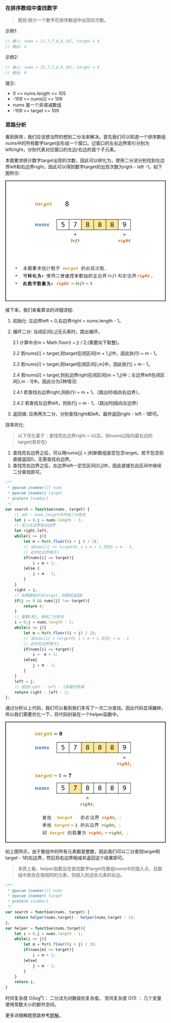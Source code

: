 ### 在排序数组中查找数字

> 题目:统计一个数字在排序数组中出现的次数。

示例1:

```js
// 输入: nums = [5,7,7,8,8,10], target = 8
// 输出: 2
```

示例2:


```js
// 输入: nums = [5,7,7,8,8,10], target = 6
// 输出: 0
```

提示:

* 0 <= nums.length <= 105
* -109 <= nums[i] <= 109
* nums 是一个非递减数组
* -109 <= target <= 109


### 思路分析

看到排序，我们应该想当然的想到二分法来解决。首先我们可以知道一个排序数组nums中的所有数字target会形成一个窗口。记窗口的左右边界索引分别为left/right，分别代表对应窗口的左边/右边的首个子元素。

本题要求统计数字target出现的次数，因此可以转化为，使用二分法分别找到左边界left和右边界right，因此可以得到数字target的出现次数为right - left -1。如下图所示:

![](../images/searchNumber-1.png)

接下来，我们来看算法的详细流程:

1. 初始化: 左边界left = 0,右边界right = nums.length - 1。
2. 循环二分: 当闭区间[i,j]无元素时，跳出循环。

   2.1 计算中点m = Math.floor(i + j) / 2;(需要向下取整)。

   2.2 若nums[i] < target,则target在闭区间[m + 1,j]中，因此执行i = m - 1。

   2.3 若nums[i] > target,则target在闭区间[i,m]中，因此执行j = m - 1。

   2.4 若nums[i] = target,则右边界right在闭区间[m + 1,j]中；左边界left在闭区间[i,m - 1]中。因此分为2种情况:

      2.4.1 若查找右边界right,则执行i = m + 1。（跳出时i指向右边界）。

      2.4.2 若查找左边界left，则执行j = m - 1。（跳出时j指向左边界）
3. 返回值: 应用两次二分，分别查找right和left，最终返回right - left - 1即可。

效率优化:

> 以下优化基于：查找完右边界right = i以后，则nums[j]指向最右边的target(若存在)

1. 查找完右边界之后，可以用nums[j] = j判断数组是否包含target。若不包含则直接返回0，无需查找右边界。
2. 查找完右边界之后，左边界left一定在区间[0,j]中，因此直接在此区间中继续二分查找即可。

```js
/**
 * @param {number[]} nums
 * @param {number} target
 * @return {number}
 */
var search = function(nums, target) {
    // 从0 ~ nums.length中开始二分查找
    let i = 0,j = nums.length - 1;
    // 定义左边界和右边界
    let right,left;
    while(i <= j){
        let m = Math.floor((i + j ) / 2);
        // 当nums[i] <= target时，i = m + 1,否则j = m - 1。
        // 此时右边界等于i
        if(nums[i] <= target){
            i = m + 1;
        }else {
            j = m - 1;
        }
    }
    right = i;
    // 如果数组中无target，则提前返回0
    if(j >= 0 && nums[j] !== target){
        return 0;
    }
    // 重置i和j，继续二分查找
    i = 0;j = nums.length - 1;
    while(i <= j){
        let m = Math.floor((i + j) / 2);
        // 当nums[i] < target时，i = m + 1,否则j = m - 1
        // 此时左边界等于j
        if(nums[i] <= target){
            i =  m + 1;
        }else{
            j = m - 1;
        }
    }
    left = j;
    // 返回right - left - 1即最终答案
    return right - left - 1;
};
```

通过分析以上代码，我们可以看到我们多写了一次二分查找。因此代码显得臃肿，所以我们需要优化一下，将代码封装在一个helper函数中。

![](../images/searchNumber-2.png)

如上图所示，由于数组中的所有元素都是整数，因此我们可以二分查找target和target - 1的右边界，然后将右边界相减并返回这个结果即可。

> 本质上看，helper函数旨在查找数字target在数组nums中的插入点，且数组中若存在值相同的元素，则插入到这些元素的右边。


```js
/**
 * @param {number[]} nums
 * @param {number} target
 * @return {number}
 */
var search = function(nums, target) {
    return helper(nums,target) - helper(nums,target - 1);
};
var helper = function(nums,target){
    let i = 0,j = nums.length - 1;
    while(i <= j){
        let m = Math.floor((i + j) / 2);
        if(nums[m] <= target){
            i = m + 1;
        }else{
            j = m - 1;
        }
    }
    return i;
}
```

时间复杂度 O(log<sup>n</sup>)： 二分法为对数级别复杂度。
空间复杂度 O(1) ： 几个变量使用常数大小的额外空间。

更多详细解题思路参考[题解](https://leetcode-cn.com/problems/zai-pai-xu-shu-zu-zhong-cha-zhao-shu-zi-lcof/solution/zai-pai-xu-shu-zu-zhong-cha-zhao-shu-zi-wl6kr/)。

